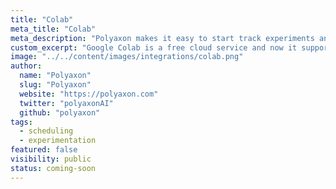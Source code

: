 ```yaml
---
title: "Colab"
meta_title: "Colab"
meta_description: "Polyaxon makes it easy to start track experiments and models running a Colab."
custom_excerpt: "Google Colab is a free cloud service and now it supports free GPU! You can: improve your Python programming language coding skills. develop deep learning applications using popular libraries such as Keras, TensorFlow, PyTorch, and OpenCV."
image: "../../content/images/integrations/colab.png"
author:
  name: "Polyaxon"
  slug: "Polyaxon"
  website: "https://polyaxon.com"
  twitter: "polyaxonAI"
  github: "polyaxon"
tags: 
  - scheduling
  - experimentation
featured: false
visibility: public
status: coming-soon
---
```

